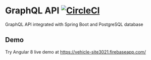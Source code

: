 # GraphQL API [![CircleCI](https://circleci.com/gh/grzegorz103/graphql.svg?style=svg)](https://circleci.com/gh/grzegorz103/graphql)

GraphQL API integrated with Spring Boot and PostgreSQL database

## Demo

Try Angular 8 live demo at https://vehicle-site3021.firebaseapp.com/
